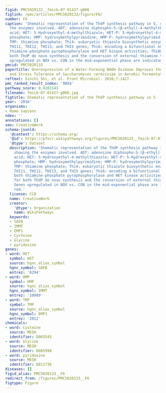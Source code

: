 ```yaml
---
figid: PMC5020133__fmicb-07-01427-g006
figlink: /pmc/articles/PMC5020133/figure/F6/
number: F6
caption: 'Shematic representation of the ThdP synthesis pathway in S. cerevisiae showing
  the enzymes involved. ADT: adenosine diphospho-5-(β-ethyl)-4-methylthiazole-2-carboxylic
  acid; HET: 5-Hydroxyethyl-4-methylthiazole; HET-P: 5-Hydroxyethyl-4-methylthiazole
  phosphate; HMP: hydroxymethylpyrimidine; HMP-P: hydroxymethylpyrimidine phosphate;
  TMP: thiamine phosphate; Thi4: eukaryotic thiazole biosynthetic enzyme; Thi5 family:
  THI11, THI12, THI13, and THI5 genes; Thi6: encoding a bifunctional enzyme with both
  thiamine-phosphate pyrophosphorylase and HET kinase activities; Thi80: needed for
  both ThdP de novo synthesis and the conversion of external thiamine to ThdP. Genes
  upregulated in NOX vs. CON in the mid-exponential phase are indicated in red.'
pmcid: PMC5020133
papertitle: Overexpression of a Water-Forming NADH Oxidase Improves the Metabolism
  and Stress Tolerance of Saccharomyces cerevisiae in Aerobic Fermentation.
reftext: Xinchi Shi, et al. Front Microbiol. 2016;7:1427.
pmc_ranked_result_index: '9884'
pathway_score: 0.8281543
filename: fmicb-07-01427-g006.jpg
figtitle: Shematic representation of the ThdP synthesis pathway in S
year: '2016'
organisms:
- Homo sapiens
ndex: ''
annotations: []
seo: CreativeWork
schema-jsonld:
  '@context': https://schema.org/
  '@id': https://pfocr.wikipathways.org/figures/PMC5020133__fmicb-07-01427-g006.html
  '@type': Dataset
  description: 'Shematic representation of the ThdP synthesis pathway in S. cerevisiae
    showing the enzymes involved. ADT: adenosine diphospho-5-(β-ethyl)-4-methylthiazole-2-carboxylic
    acid; HET: 5-Hydroxyethyl-4-methylthiazole; HET-P: 5-Hydroxyethyl-4-methylthiazole
    phosphate; HMP: hydroxymethylpyrimidine; HMP-P: hydroxymethylpyrimidine phosphate;
    TMP: thiamine phosphate; Thi4: eukaryotic thiazole biosynthetic enzyme; Thi5 family:
    THI11, THI12, THI13, and THI5 genes; Thi6: encoding a bifunctional enzyme with
    both thiamine-phosphate pyrophosphorylase and HET kinase activities; Thi80: needed
    for both ThdP de novo synthesis and the conversion of external thiamine to ThdP.
    Genes upregulated in NOX vs. CON in the mid-exponential phase are indicated in
    red.'
  license: CC0
  name: CreativeWork
  creator:
    '@type': Organization
    name: WikiPathways
  keywords:
  - SAFB
  - IMMT
  - EMP1
  - Cysteine
  - Glycine
  - pyridoxine
genes:
- word: HET
  symbol: HET
  source: hgnc_alias_symbol
  hgnc_symbol: SAFB
  entrez: '6294'
- word: HMP
  symbol: HMP
  source: hgnc_alias_symbol
  hgnc_symbol: IMMT
  entrez: '10989'
- word: TMP
  symbol: TMP
  source: hgnc_alias_symbol
  hgnc_symbol: EMP1
  entrez: '2012'
chemicals:
- word: Cysteine
  source: MESH
  identifier: D003545
- word: Glycine
  source: MESH
  identifier: D005998
- word: pyridoxine
  source: MESH
  identifier: D011736
diseases: []
figid_alias: PMC5020133__F6
redirect_from: /figures/PMC5020133__F6
figtype: Figure
---
```

